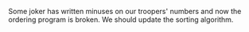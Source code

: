 Some joker has written minuses on our troopers' numbers and now the ordering program is broken.
We should update the sorting algorithm.
